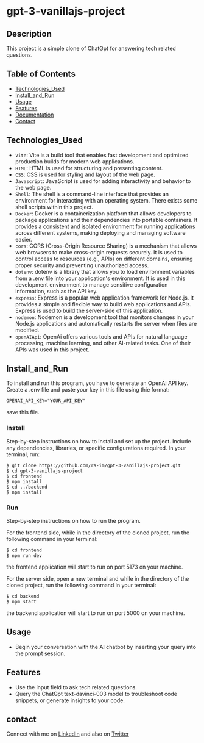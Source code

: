 # gpt-3-vanillajs-project

## Description

This project is a simple clone of ChatGpt for answering tech related questions.

## Table of Contents

- [Technologies_Used](#technologies_used)
- [Install_and_Run](#install_and_run)
- [Usage](#usage)
- [Features](#features)
- [Documentation](#documentation)
- [Contact](#contact)

## Technologies_Used

- `Vite`: Vite is a build tool that enables fast development and optimized production builds for modern web applications.
- `HTML`: HTML is used for structuring and presenting content.
- `CSS`: CSS is used for styling and layout of the web page.
- `Javascript`: JavaScript is used for adding interactivity and behavior to the web page.
- `Shell`: The shell is a command-line interface that provides an environment for interacting with an operating system. There exists some shell scripts within this project.
- `Docker`: Docker is a containerization platform that allows developers to package applications and their dependencies into portable containers. It provides a consistent and isolated environment for running applications across different systems, making deploying and managing software easier.
- `cors`: CORS (Cross-Origin Resource Sharing) is a mechanism that allows web browsers to make cross-origin requests securely. It is used to control access to resources (e.g., APIs) on different domains, ensuring proper security and preventing unauthorized access.
- `dotenv`: dotenv is a library that allows you to load environment variables from a .env file into your application's environment. It is used in this development environment to manage sensitive configuration information, such as the API key.
- `express`: Express is a popular web application framework for Node.js. It provides a simple and flexible way to build web applications and APIs. Express is used to build the server-side of this application.
- `nodemon`: Nodemon is a development tool that monitors changes in your Node.js applications and automatically restarts the server when files are modified.
- `openAIApi`: OpenAi offers various tools and APIs for natural language processing, machine learning, and other AI-related tasks. One of their APIs was used in this project.

## Install_and_Run
To install and run this program, you have to generate an OpenAi API key. Create a .env file and paste your key in this file using thie format:
```.env
OPENAI_API_KEY="YOUR_API_KEY"
```
save this file.

### Install

Step-by-step instructions on how to install and set up the project. Include any dependencies, libraries, or specific configurations required. In your terminal, run:

```shell
$ git clone https://github.com/ra-im/gpt-3-vanillajs-project.git
$ cd gpt-3-vanillajs-project
$ cd frontend
$ npm install
$ cd ../backend
$ npm install
```

### Run

Step-by-step instructions on how to run the program.

For the frontend side, while in the directory of the cloned project, run the following command in your terminal:

```shell
$ cd frontend
$ npm run dev
```

the frontend application will start to run on port 5173 on your machine.

For the server side, open a new terminal and while in the directory of the cloned project, run the following command in your terminal:

```shell
$ cd backend
$ npm start
```

the backend application will start to run on port 5000 on your machine.

## Usage

- Begin your conversation with the AI chatbot by inserting your query into the prompt session.

## Features

- Use the input field to ask tech related questions.
- Query the ChatGpt text-davinci-003 model to troubleshoot code snippets, or generate insights to your code.

## contact

Connect with me on [LinkedIn](https://www.linkedin.com/in/raheem-isaac/) and also on [Twitter](https://twitter.com/ra_im00?t=lWseaxeErEm0y9ZjyrdOOQ&s=03)

